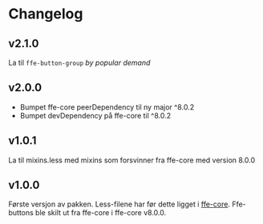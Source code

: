 # Changelog

## v2.1.0

La til `ffe-button-group` _by popular demand_

## v2.0.0

* Bumpet ffe-core peerDependency til ny major ^8.0.2
* Bumpet devDependency på ffe-core til ^8.0.2

## v1.0.1

La til mixins.less med mixins som forsvinner fra ffe-core med version 8.0.0

## v1.0.0

Første versjon av pakken. Less-filene har før dette ligget i [ffe-core](***REMOVED***).
Ffe-buttons ble skilt ut fra ffe-core i ffe-core v8.0.0.
